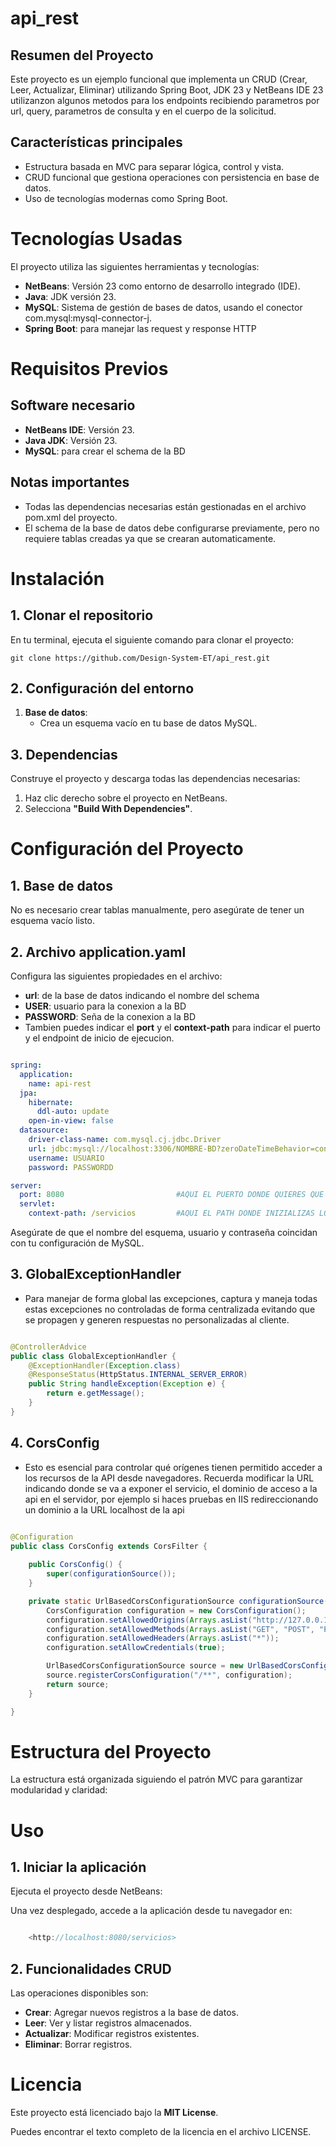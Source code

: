 # api_rest

## Resumen del Proyecto

Este proyecto es un ejemplo funcional que implementa un CRUD (Crear, Leer, Actualizar, Eliminar) utilizando Spring Boot, JDK 23 y NetBeans IDE 23 utilizanzon algunos metodos para los endpoints recibiendo parametros por url, query, parametros de consulta y en el cuerpo de la solicitud.

## Características principales

- Estructura basada en MVC para separar lógica, control y vista.
- CRUD funcional que gestiona operaciones con persistencia en base de datos.
- Uso de tecnologías modernas como Spring Boot.
# Tecnologías Usadas

El proyecto utiliza las siguientes herramientas y tecnologías:

- **NetBeans**: Versión 23 como entorno de desarrollo integrado (IDE).
- **Java**: JDK versión 23.
- **MySQL**: Sistema de gestión de bases de datos, usando el conector com.mysql:mysql-connector-j.
- **Spring Boot**: para manejar las request y response HTTP

# Requisitos Previos
## Software necesario

- **NetBeans IDE**: Versión 23.
- **Java JDK**: Versión 23.
- **MySQL**: para crear el schema de la BD

## Notas importantes

- Todas las dependencias necesarias están gestionadas en el archivo pom.xml del proyecto.
- El schema de la base de datos debe configurarse previamente, pero no requiere tablas creadas ya que se crearan automaticamente.

# Instalación
## 1\. Clonar el repositorio
En tu terminal, ejecuta el siguiente comando para clonar el proyecto:

```
git clone https://github.com/Design-System-ET/api_rest.git
```

## 2\. Configuración del entorno
1. **Base de datos**:
    - Crea un esquema vacío en tu base de datos MySQL.

## 3\. Dependencias

Construye el proyecto y descarga todas las dependencias necesarias:

1. Haz clic derecho sobre el proyecto en NetBeans.
2. Selecciona **"Build With Dependencies"**.

# Configuración del Proyecto

## 1\. Base de datos

No es necesario crear tablas manualmente, pero asegúrate de tener un esquema vacío listo.

## 2\. Archivo application.yaml

Configura las siguientes propiedades en el archivo:
- **url**: de la base de datos indicando el nombre del schema
- **USER**: usuario para la conexion a la BD
- **PASSWORD**: Seña de la conexion a la BD
- Tambien puedes indicar el **port** y el **context-path** para indicar el puerto y el endpoint de inicio de ejecucion.

```yml

spring:
  application:
    name: api-rest
  jpa:
    hibernate:
      ddl-auto: update
    open-in-view: false
  datasource:
    driver-class-name: com.mysql.cj.jdbc.Driver
    url: jdbc:mysql://localhost:3306/NOMBRE-BD?zeroDateTimeBehavior=convertToNull&serverTimezone=UTC
    username: USUARIO
    password: PASSWORDD

server:
  port: 8080                         #AQUI EL PUERTO DONDE QUIERES QUE SE EJECUTE EL TOMCAT INTERNO
  servlet:
    context-path: /servicios         #AQUI EL PATH DONDE INIZIALIZAS LOS CONTROLLERS EJ: localhost:8080/servicios/

```

Asegúrate de que el nombre del esquema, usuario y contraseña coincidan con tu configuración de MySQL.

## 3\. GlobalExceptionHandler
- Para manejar de forma global las excepciones, captura y maneja todas estas excepciones no controladas de forma centralizada evitando que se propagen y generen respuestas no personalizadas al cliente.

```java

@ControllerAdvice
public class GlobalExceptionHandler {
    @ExceptionHandler(Exception.class)
    @ResponseStatus(HttpStatus.INTERNAL_SERVER_ERROR)
    public String handleException(Exception e) {
        return e.getMessage();
    }
}

```

## 4\. CorsConfig
- Esto es esencial para controlar qué orígenes tienen permitido acceder a los recursos de la API desde navegadores. Recuerda modificar la URL indicando donde se va a exponer el servicio, el dominio de acceso a la api en el servidor, por ejemplo si haces pruebas en IIS redireccionando un dominio a la URL localhost de la api

```java

@Configuration
public class CorsConfig extends CorsFilter {
	
	public CorsConfig() {
        super(configurationSource());
    }

    private static UrlBasedCorsConfigurationSource configurationSource() {
        CorsConfiguration configuration = new CorsConfiguration();
        configuration.setAllowedOrigins(Arrays.asList("http://127.0.0.1:5500", "http:URL-DONDE-SE-EXPONGA-EL-SERVICIO"));
        configuration.setAllowedMethods(Arrays.asList("GET", "POST", "PUT", "DELETE"));
        configuration.setAllowedHeaders(Arrays.asList("*"));
        configuration.setAllowCredentials(true);

        UrlBasedCorsConfigurationSource source = new UrlBasedCorsConfigurationSource();
        source.registerCorsConfiguration("/**", configuration);
        return source;
    }

}

```


# Estructura del Proyecto

La estructura está organizada siguiendo el patrón MVC para garantizar modularidad y claridad:


# Uso
## 1\. Iniciar la aplicación

Ejecuta el proyecto desde NetBeans:

Una vez desplegado, accede a la aplicación desde tu navegador en:

```java

	<http://localhost:8080/servicios>

```

## 2\. Funcionalidades CRUD
Las operaciones disponibles son:

- **Crear**: Agregar nuevos registros a la base de datos.
- **Leer**: Ver y listar registros almacenados.
- **Actualizar**: Modificar registros existentes.
- **Eliminar**: Borrar registros.

# Licencia
Este proyecto está licenciado bajo la **MIT License**.

Puedes encontrar el texto completo de la licencia en el archivo LICENSE.

